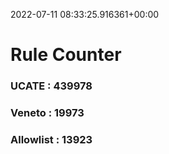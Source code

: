 2022-07-11 08:33:25.916361+00:00
# Rule Counter 
 ### UCATE : 439978

 ### Veneto : 19973

 ### Allowlist : 13923